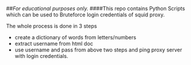 ##*For educational purposes only.*
####This repo contains Python Scripts which can be used to Bruteforce login credentials of squid proxy.

The whole process is done in 3 steps
+ create a dictionary of words from letters/numbers
+ extract username from html doc
+ use username and pass from above two steps and ping proxy server with login credentials.
